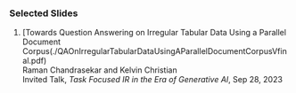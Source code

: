 ### Selected Slides

1. [Towards Question Answering on Irregular Tabular Data Using a Parallel Document Corpus(./QAOnIrregularTabularDataUsingAParallelDocumentCorpusVfinal.pdf)  
Raman Chandrasekar and Kelvin Christian  
Invited Talk, _Task Focused IR in the Era of Generative AI_, Sep 28, 2023  

